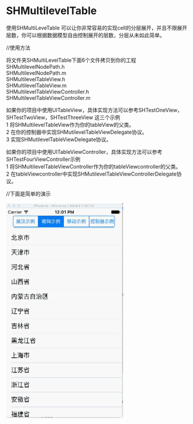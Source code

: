 # SHMultilevelTable

使用SHMultiLeveTable 可以让你非常容易的实现cell的分层展开，并且不限展开层数，你可以根据数据模型自由控制展开的层数，分层从未如此简单。<br>

//使用方法<br>

将文件夹SHMultiLevelTable下面6个文件拷贝到你的工程<br>
SHMultilevelNodePath.h<br>
SHMultilevelNodePath.m<br>
SHMultilevelTableView.h<br>
SHMultilevelTableView.m<br>
SHMultilevelTableViewController.h<br>
SHMultilevelTableViewController.m<br>

如果你的项目中使用UITableView，具体实现方法可以参考SHTestOneView，SHTestTwoView，SHTestThreeView 这三个示例<br>
1 将SHMultilevelTableView作为你的tableView的父类。<br>
2 在你的控制器中实现SHMutilevelTableViewDelegate协议。<br>
3 实现SHMutilevelTableViewDelegate协议。<br>

如果你的项目中使用UITableViewController，具体实现方法可以参考SHTestFourViewController示例<br>
1 将SHMultilevelTableViewController作为你的tableViewcontroller的父类。<br>
2 在tableViewcontroller中实现SHMutilevelTableViewControllerDelegate协议。<br>

//下面是简单的演示<br>
<br>
![pic1](https://github.com/cshai/SHMultilevelTable/blob/master/other/pic1.gif)
<br>



